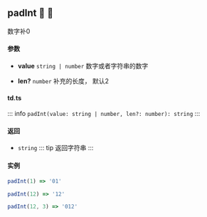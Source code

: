 ## padInt :tada: :100: 
数字补0
#### 参数 
- **value** `string | number` 数字或者字符串的数字
 
- **len?** `number` 补充的长度， 默认2
 
#### td.ts
::: info
`padInt(value: string | number, len?: number): string`
:::
#### 返回 
- `string` 
::: tip
返回字符串
:::
#### 实例 
```ts
padInt(1) => '01'
```
```ts
padInt(12) => '12'
```
```ts
padInt(12, 3) => '012'
```
